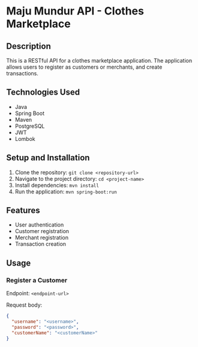 # Maju Mundur API - Clothes Marketplace

## Description

This is a RESTful API for a clothes marketplace application. The application allows users to register 
as customers or merchants, and create transactions.

## Technologies Used

- Java
- Spring Boot
- Maven
- PostgreSQL
- JWT
- Lombok

## Setup and Installation

1. Clone the repository: `git clone <repository-url>`
2. Navigate to the project directory: `cd <project-name>`
3. Install dependencies: `mvn install`
4. Run the application: `mvn spring-boot:run`

## Features

- User authentication
- Customer registration
- Merchant registration
- Transaction creation

## Usage

### Register a Customer

Endpoint: `<endpoint-url>`

Request body:
```json
{
  "username": "<username>",
  "password": "<password>",
  "customerName": "<customerName>"
}